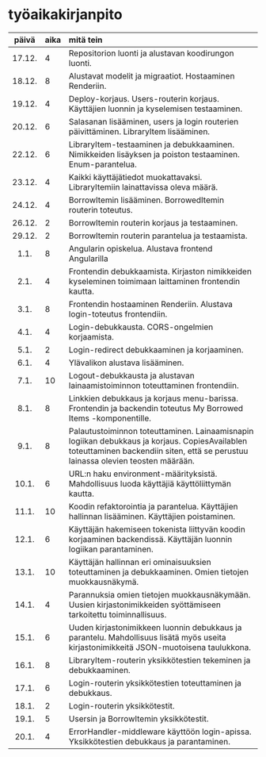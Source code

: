 # työaikakirjanpito

| päivä | aika | mitä tein  |
| :----:|:-----| :-----|
| 17.12. | 4 | Repositorion luonti ja alustavan koodirungon luonti. |
| 18.12. | 8 | Alustavat modelit ja migraatiot. Hostaaminen Renderiin. |
| 19.12. | 4 | Deploy-korjaus. Users-routerin korjaus. Käyttäjien luonnin ja kyselemisen testaaminen. |
| 20.12. | 6 | Salasanan lisääminen, users ja login routerien päivittäminen. LibraryItem lisääminen. |
| 22.12. | 6 | LibraryItem-testaaminen ja debukkaaminen. Nimikkeiden lisäyksen ja poiston testaaminen. Enum-parantelua. |
| 23.12. | 4 | Kaikki käyttäjätiedot muokattavaksi. LibraryItemiin lainattavissa oleva määrä. |
| 24.12. | 4 | BorrowItemin lisääminen. BorrowedItemin routerin toteutus. |
| 26.12. | 2 | BorrowItemin routerin korjaus ja testaaminen. |
| 29.12. | 2 | BorrowItemin routerin parantelua ja testaamista. |
| 1.1. | 8 | Angularin opiskelua. Alustava frontend Angularilla |
| 2.1. | 4 | Frontendin debukkaamista. Kirjaston nimikkeiden kyseleminen toimimaan laittaminen frontendin kautta. |
| 3.1. | 8 | Frontendin hostaaminen Renderiin. Alustava login-toteutus frontendiin. |
| 4.1. | 4 | Login-debukkausta. CORS-ongelmien korjaamista. |
| 5.1. | 2 | Login-redirect debukkaaminen ja korjaaminen. |
| 6.1. | 4 | Ylävalikon alustava lisääminen. |
| 7.1. | 10 | Logout-debukkausta ja alustavan lainaamistoiminnon toteuttaminen frontendiin. |
| 8.1. | 8 | Linkkien debukkaus ja korjaus menu-barissa. Frontendin ja backendin toteutus My Borrowed Items -komponentille. |
| 9.1. | 8 | Palautustoiminnon toteuttaminen. Lainaamisnapin logiikan debukkaus ja korjaus. CopiesAvailablen toteuttaminen backendiin siten, että se perustuu lainassa olevien teosten määrään.  |
| 10.1. | 6 | URL:n haku environment-määrityksistä. Mahdollisuus luoda käyttäjiä käyttöliittymän kautta. |
| 11.1. | 10 | Koodin refaktorointia ja parantelua. Käyttäjien hallinnan lisääminen. Käyttäjien poistaminen. |
| 12.1. | 6 | Käyttäjän hakemiseen tokenista liittyvän koodin korjaaminen backendissä. Käyttäjän luonnin logiikan parantaminen. |
| 13.1. | 10 | Käyttäjän hallinnan eri ominaisuuksien toteuttaminen ja debukkaaminen. Omien tietojen muokkausnäkymä. |
| 14.1. | 4 | Parannuksia omien tietojen muokkausnäkymään. Uusien kirjastonimikkeiden syöttämiseen tarkoitettu toiminnallisuus. |
| 15.1. | 6 | Uuden kirjastonimikkeen luonnin debukkaus ja parantelu. Mahdollisuus lisätä myös useita kirjastonimikkeitä JSON-muotoisena taulukkona. |
| 16.1. | 8 | LibraryItem-routerin yksikkötestien tekeminen ja debukkaaminen. |
| 17.1. | 6 | Login-routerin yksikkötestien toteuttaminen ja debukkaus. |
| 18.1. | 2 | Login-routerin yksikkötestit. |
| 19.1. | 5 | Usersin ja BorrowItemin yksikkötestit. |
| 20.1. | 4 | ErrorHandler-middleware käyttöön login-apissa. Yksikkötestien debukkaus ja parantaminen. |